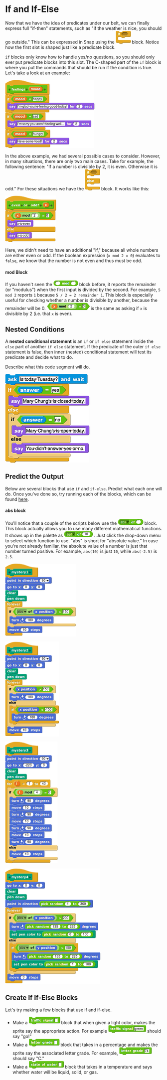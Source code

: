 # If and If-Else

Now that we have the idea of predicates under our belt, we can finally express full "if-then" statements, such as "if the weather is nice, you should go outside." This can be expressed in Snap using the ![](../.gitbook/assets/image%20%2856%29.png) block. Notice how the first slot is shaped just like a predicate block. 

`if` blocks only know how to handle yes/no questions, so you should only ever put predicate blocks into this slot. The C-shaped part of the `if` block is where you put the commands that should be run if the condition is true. Let's take a look at an example:

![](../.gitbook/assets/image%20%2849%29.png)

In the above example, we had several possible cases to consider. However, in many situations, there are only two main cases. Take for example, the following sentence: "If a number is divisible by 2, it is even. Otherwise it is odd." For these situations we have the ![](../.gitbook/assets/image%20%28143%29.png) block. It works like this:

![](../.gitbook/assets/image%20%28297%29.png)

Here, we didn't need to have an additional "if," because all whole numbers are either even or odd. If the boolean expression \(`x mod 2 = 0`\) evaluates to `false`, we know that the number is not even and thus must be odd.

#### mod Block

If you haven't seen the ![](../.gitbook/assets/image%20%28206%29.png) block before, it reports the remainder \(or "modulus"\) when the first input is divided by the second. For example, `5 mod 2` reports `1` because `5 / 2 = 2 remainder 1`. This block is especially useful for checking whether a number is divisible by another, because the remainder will be 0. ![](../.gitbook/assets/image%20%2893%29.png) is the same as asking if `x` is divisible by 2 \(i.e. that `x` is even\).

## Nested Conditions

A **nested conditional statement** is an `if` or `if else` statement inside the `else` part of another `if else` statement. If the predicate of the outer `if else` statement is false, then inner \(nested\) conditional statement will test its predicate and decide what to do.

Describe what this code segment will do.

![](../.gitbook/assets/image%20%28292%29.png)

## Predict the Output

Below are several blocks that use `if` and `if-else`. Predict what each one will do. Once you've done so, try running each of the blocks, which can be found [here](http://snap.berkeley.edu/snapsource/snap.html#open:https://beautyjoy.github.io/bjc-r/prog/conditionals/predict-if-functions.xml).

#### abs block

You'll notice that a couple of the scripts below use the ![](../.gitbook/assets/image%20%28290%29.png) block. This block actually allows you to use many different mathematical functions. It shows up in the palette as ![](../.gitbook/assets/image%20%28284%29.png) . Just click the drop-down menu to select which function to use. "abs" is short for "absolute value." In case you're not already familiar, the absolute value of a number is just that number turned positive. For example, `abs(10)` is just `10`, while `abs(-2.5)` is `2.5`.

![](../.gitbook/assets/image%20%28230%29.png)

![](../.gitbook/assets/image%20%2813%29.png)

![](../.gitbook/assets/image%20%2848%29.png)

![](../.gitbook/assets/image%20%2842%29.png)

## Create If If-Else Blocks

Let's try making a few blocks that use if and if-else.

* Make a ![](../.gitbook/assets/image%20%28215%29.png) block that when given a light color, makes the sprite say the appropriate action. For example ![](../.gitbook/assets/image%20%28242%29.png) should say "go!"
* Make a ![](../.gitbook/assets/image%20%28228%29.png) block that takes in a percentage and makes the sprite say the associated letter grade. For example, ![](../.gitbook/assets/image%20%28258%29.png) should say "C."
* Make a ![](../.gitbook/assets/image%20%2824%29.png) block that takes in a temperature and says whether water will be liquid, solid, or gas.

